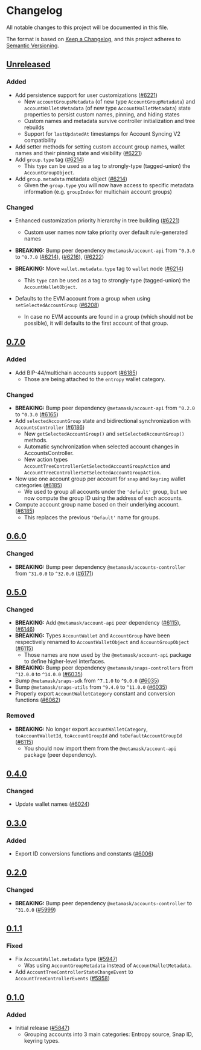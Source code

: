 # Changelog

All notable changes to this project will be documented in this file.

The format is based on [Keep a Changelog](https://keepachangelog.com/en/1.0.0/),
and this project adheres to [Semantic Versioning](https://semver.org/spec/v2.0.0.html).

## [Unreleased]

### Added

- Add persistence support for user customizations ([#6221](https://github.com/MetaMask/core/pull/6221))
  - New `accountGroupsMetadata` (of new type `AccountGroupMetadata`) and `accountWalletsMetadata` (of new type `AccountWalletMetadata`) state properties to persist custom names, pinning, and hiding states
  - Custom names and metadata survive controller initialization and tree rebuilds
  - Support for `lastUpdatedAt` timestamps for Account Syncing V2 compatibility
- Add setter methods for setting custom account group names, wallet names and their pinning state and visibility ([#6221](https://github.com/MetaMask/core/pull/6221))
- Add `group.type` tag ([#6214](https://github.com/MetaMask/core/pull/6214))
  - This `type` can be used as a tag to strongly-type (tagged-union) the `AccountGroupObject`.
- Add `group.metadata` metadata object ([#6214](https://github.com/MetaMask/core/pull/6214))
  - Given the `group.type` you will now have access to specific metadata information (e.g. `groupIndex` for multichain account groups)

### Changed

- Enhanced customization priority hierarchy in tree building ([#6221](https://github.com/MetaMask/core/pull/6221))
  - Custom user names now take priority over default rule-generated names

- **BREAKING:** Bump peer dependency `@metamask/account-api` from `^0.3.0` to `^0.7.0` ([#6214](https://github.com/MetaMask/core/pull/6214)), ([#6216](https://github.com/MetaMask/core/pull/6216)), ([#6222](https://github.com/MetaMask/core/pull/6222))

- **BREAKING:** Move `wallet.metadata.type` tag to `wallet` node ([#6214](https://github.com/MetaMask/core/pull/6214))
  - This `type` can be used as a tag to strongly-type (tagged-union) the `AccountWalletObject`.
- Defaults to the EVM account from a group when using `setSelectedAccountGroup` ([#6208](https://github.com/MetaMask/core/pull/6208))
  - In case no EVM accounts are found in a group (which should not be possible), it will defaults to the first account of that group.

## [0.7.0]

### Added

- Add BIP-44/multichain accounts support ([#6185](https://github.com/MetaMask/core/pull/6185))
  - Those are being attached to the `entropy` wallet category.

### Changed

- **BREAKING:** Bump peer dependency `@metamask/account-api` from `^0.2.0` to `^0.3.0` ([#6165](https://github.com/MetaMask/core/pull/6165))
- Add `selectedAccountGroup` state and bidirectional synchronization with `AccountsController` ([#6186](https://github.com/MetaMask/core/pull/6186))
  - New `getSelectedAccountGroup()` and `setSelectedAccountGroup()` methods.
  - Automatic synchronization when selected account changes in AccountsController.
  - New action types `AccountTreeControllerGetSelectedAccountGroupAction` and `AccountTreeControllerSetSelectedAccountGroupAction`.
- Now use one account group per account for `snap` and `keyring` wallet categories ([#6185](https://github.com/MetaMask/core/pull/6185))
  - We used to group all accounts under the `'default'` group, but we now compute the group ID using the address of each accounts.
- Compute account group name based on their underlying account. ([#6185](https://github.com/MetaMask/core/pull/6185))
  - This replaces the previous `'Default'` name for groups.

## [0.6.0]

### Changed

- **BREAKING:** Bump peer dependency `@metamask/accounts-controller` from `^31.0.0` to `^32.0.0` ([#6171](https://github.com/MetaMask/core/pull/6171))

## [0.5.0]

### Changed

- **BREAKING:** Add `@metamask/account-api` peer dependency ([#6115](https://github.com/MetaMask/core/pull/6115)), ([#6146](https://github.com/MetaMask/core/pull/6146))
- **BREAKING:** Types `AccountWallet` and `AccountGroup` have been respectively renamed to `AccountWalletObject` and `AccountGroupObject` ([#6115](https://github.com/MetaMask/core/pull/6115))
  - Those names are now used by the `@metamask/account-api` package to define higher-level interfaces.
- **BREAKING:** Bump peer dependency `@metamask/snaps-controllers` from `^12.0.0` to `^14.0.0` ([#6035](https://github.com/MetaMask/core/pull/6035))
- Bump `@metamask/snaps-sdk` from `^7.1.0` to `^9.0.0` ([#6035](https://github.com/MetaMask/core/pull/6035))
- Bump `@metamask/snaps-utils` from `^9.4.0` to `^11.0.0` ([#6035](https://github.com/MetaMask/core/pull/6035))
- Properly export `AccountWalletCategory` constant and conversion functions ([#6062](https://github.com/MetaMask/core/pull/6062))

### Removed

- **BREAKING:** No longer export `AccountWalletCategory`, `toAccountWalletId`, `toAccountGroupId` and `toDefaultAccountGroupId` ([#6115](https://github.com/MetaMask/core/pull/6115))
  - You should now import them from the `@metamask/account-api` package (peer dependency).

## [0.4.0]

### Changed

- Update wallet names ([#6024](https://github.com/MetaMask/core/pull/6024))

## [0.3.0]

### Added

- Export ID conversions functions and constants ([#6006](https://github.com/MetaMask/core/pull/6006))

## [0.2.0]

### Changed

- **BREAKING:** Bump peer dependency `@metamask/accounts-controller` to `^31.0.0` ([#5999](https://github.com/MetaMask/core/pull/5999))

## [0.1.1]

### Fixed

- Fix `AccountWallet.metadata` type ([#5947](https://github.com/MetaMask/core/pull/5947))
  - Was using `AccountGroupMetadata` instead of `AccountWalletMetadata`.
- Add `AccountTreeControllerStateChangeEvent` to `AccountTreeControllerEvents` ([#5958](https://github.com/MetaMask/core/pull/5958))

## [0.1.0]

### Added

- Initial release ([#5847](https://github.com/MetaMask/core/pull/5847))
  - Grouping accounts into 3 main categories: Entropy source, Snap ID, keyring types.

[Unreleased]: https://github.com/MetaMask/core/compare/@metamask/account-tree-controller@0.7.0...HEAD
[0.7.0]: https://github.com/MetaMask/core/compare/@metamask/account-tree-controller@0.6.0...@metamask/account-tree-controller@0.7.0
[0.6.0]: https://github.com/MetaMask/core/compare/@metamask/account-tree-controller@0.5.0...@metamask/account-tree-controller@0.6.0
[0.5.0]: https://github.com/MetaMask/core/compare/@metamask/account-tree-controller@0.4.0...@metamask/account-tree-controller@0.5.0
[0.4.0]: https://github.com/MetaMask/core/compare/@metamask/account-tree-controller@0.3.0...@metamask/account-tree-controller@0.4.0
[0.3.0]: https://github.com/MetaMask/core/compare/@metamask/account-tree-controller@0.2.0...@metamask/account-tree-controller@0.3.0
[0.2.0]: https://github.com/MetaMask/core/compare/@metamask/account-tree-controller@0.1.1...@metamask/account-tree-controller@0.2.0
[0.1.1]: https://github.com/MetaMask/core/compare/@metamask/account-tree-controller@0.1.0...@metamask/account-tree-controller@0.1.1
[0.1.0]: https://github.com/MetaMask/core/releases/tag/@metamask/account-tree-controller@0.1.0

